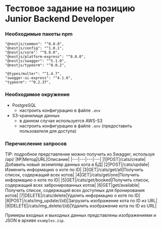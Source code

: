 # Тестовое задание на позицию Junior Backend Developer

### Необходимые пакеты npm
    "@nestjs/common": "^8.0.0",
    "@nestjs/config": "^1.0.1",
    "@nestjs/core": "^8.0.0",
    "@nestjs/platform-express": "^8.0.0",
    "@nestjs/swagger": "^5.1.0",
    "@nestjs/typeorm": "^8.0.2",
    
    "@types/multer": "^1.4.7",
    "swagger-ui-express": "^4.1.6",
    "typeorm": "^0.2.37",

### Необходимое окружение
- PostgreSQL
  - настроить конфигурацию в файле `.env`
- S3-хранилище данных
  - в данном случае используется AWS-S3
  - настроить конфигурацию в файле `.env` (предоставить пользователя для доступа)

### Перечисление запросов
TIP: подробное представление можно получить из Swagger, используя /api/
|№|Метод|URL|Описание|
|---|---|---|---|
|1|POST|/cats/create|Добавить новый экземпляр данных кота в БД|
|2|POST|/cats/update|Изменить информацию о коте по ID|
|3|GET|/cats/get/all|Получить список, содержащий всех котов|
|4|GET|/cats/get/one|Получить информацию о коте по ID|
|5|GET|/cats/get/booked|Получить список, содержащий всех забронированных котов|
|6|GET|get/available|Получить список, содержащий всех доступных для бронирования котов|
|7|DELETE|/cats/delete|Удалить информацию о коте по ID|
|8|POST|/cats/img_update/{id}|Загрузить изображение кота по ID из URL|
|9|DELETE|/cats/img_delete/{id}|Удалить изображение кота по ID из URL|

Примеры входных и выходных данных представлены изображениями и JSON в архиве `examples.zip`.
